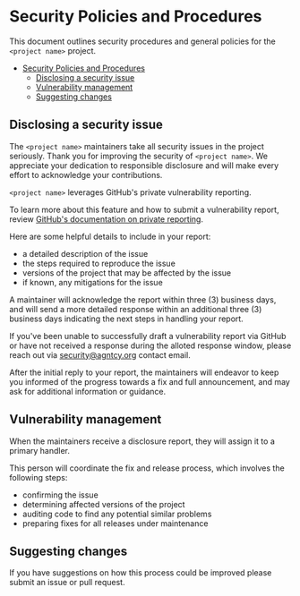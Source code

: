 # Security Policies and Procedures

This document outlines security procedures and general policies for the
`<project name>` project.

- [Security Policies and Procedures](#security-policies-and-procedures)
  - [Disclosing a security issue](#disclosing-a-security-issue)
  - [Vulnerability management](#vulnerability-management)
  - [Suggesting changes](#suggesting-changes)

## Disclosing a security issue

The `<project name>` maintainers take all security issues in the project
seriously. Thank you for improving the security of `<project name>`. We
appreciate your dedication to responsible disclosure and will make every effort
to acknowledge your contributions.

`<project name>` leverages GitHub's private vulnerability reporting.

To learn more about this feature and how to submit a vulnerability report,
review [GitHub's documentation on private reporting](https://docs.github.com/code-security/security-advisories/guidance-on-reporting-and-writing-information-about-vulnerabilities/privately-reporting-a-security-vulnerability).

Here are some helpful details to include in your report:

- a detailed description of the issue
- the steps required to reproduce the issue
- versions of the project that may be affected by the issue
- if known, any mitigations for the issue

A maintainer will acknowledge the report within three (3) business days, and
will send a more detailed response within an additional three (3) business days
indicating the next steps in handling your report.

If you've been unable to successfully draft a vulnerability report via GitHub or
have not received a response during the alloted response window, please reach out via
[security@agntcy.org](mailto:security@agntcy.org) contact email.

After the initial reply to your report, the maintainers will endeavor to keep
you informed of the progress towards a fix and full announcement, and may ask
for additional information or guidance.

## Vulnerability management

When the maintainers receive a disclosure report, they will assign it to a
primary handler.

This person will coordinate the fix and release process, which involves the
following steps:

- confirming the issue
- determining affected versions of the project
- auditing code to find any potential similar problems
- preparing fixes for all releases under maintenance

## Suggesting changes

If you have suggestions on how this process could be improved please submit an
issue or pull request.
